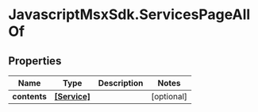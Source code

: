 # JavascriptMsxSdk.ServicesPageAllOf

## Properties

Name | Type | Description | Notes
------------ | ------------- | ------------- | -------------
**contents** | [**[Service]**](Service.md) |  | [optional] 


